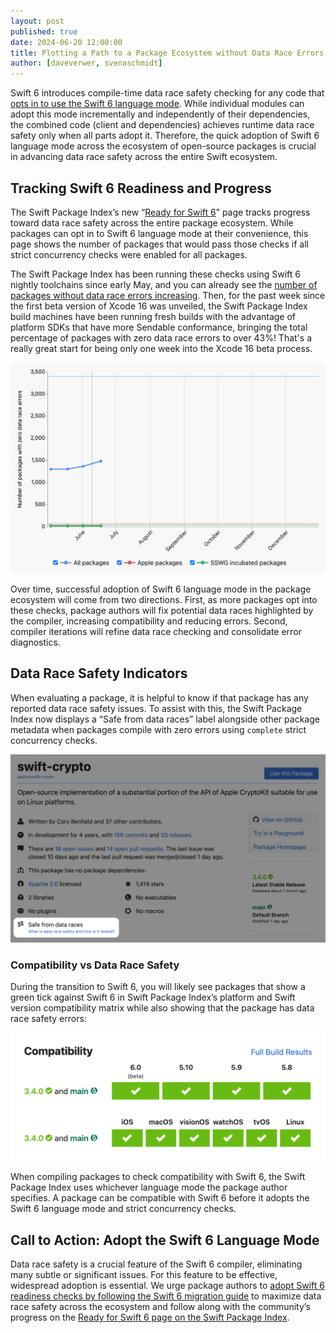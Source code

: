 ```yaml
---
layout: post
published: true
date: 2024-06-20 12:00:00
title: Plotting a Path to a Package Ecosystem without Data Race Errors
author: [daveverwer, svenaschmidt]
---
```


Swift 6 introduces compile-time data race safety checking for any code that [opts in to use the Swift 6 language mode](https://www.swift.org/migration/documentation/swift-6-concurrency-migration-guide/swift6mode). While individual modules can adopt this mode incrementally and independently of their dependencies, the combined code (client and dependencies) achieves runtime data race safety only when all parts adopt it. Therefore, the quick adoption of Swift 6 language mode across the ecosystem of open-source packages is crucial in advancing data race safety across the entire Swift ecosystem.

## Tracking Swift 6 Readiness and Progress

The Swift Package Index’s new “[Ready for Swift 6](https://swiftpackageindex.com/ready-for-swift-6)” page tracks progress toward data race safety across the entire package ecosystem. While packages can opt in to Swift 6 language mode at their convenience, this page shows the number of packages that would pass those checks if all strict concurrency checks were enabled for all packages.

The Swift Package Index has been running these checks using Swift 6 nightly toolchains since early May, and you can already see the [number of packages without data race errors increasing](https://swiftpackageindex.com/ready-for-swift-6#total-zero-errors). Then, for the past week since the first beta version of Xcode 16 was unveiled, the Swift Package Index build machines have been running fresh builds with the advantage of platform SDKs that have more Sendable conformance, bringing the total percentage of packages with zero data race errors to over 43%! That's a really great start for being only one week into the Xcode 16 beta process.

![Chart showing the number of packages with no data race errors increasing over time from May this year](/assets/images/ready-for-swift-6-blog/packages-with-no-data-race-errors.png)

Over time, successful adoption of Swift 6 language mode in the package ecosystem will come from two directions. First, as more packages opt into these checks, package authors will fix potential data races highlighted by the compiler, increasing compatibility and reducing errors. Second, compiler iterations will refine data race checking and consolidate error diagnostics.

## Data Race Safety Indicators

When evaluating a package, it is helpful to know if that package has any reported data race safety issues. To assist with this, the Swift Package Index now displays a “Safe from data races” label alongside other package metadata when packages compile with zero errors using `complete` strict concurrency checks.

![Package metadata shown on the Swift Package Index showing that the package has no data race errors](/assets/images/ready-for-swift-6-blog/package-showing-safe-from-data-races.png)

### Compatibility vs Data Race Safety

During the transition to Swift 6, you will likely see packages that show a green tick against Swift 6 in Swift Package Index’s platform and Swift version compatibility matrix while also showing that the package has data race safety errors:

![A Swift Package Index compatibility matrix showing a green tick against Swift 6 compatibility](/assets/images/ready-for-swift-6-blog/package-compatibility-with-swift-6.png)

When compiling packages to check compatibility with Swift 6, the Swift Package Index uses whichever language mode the package author specifies. A package can be compatible with Swift 6 before it adopts the Swift 6 language mode and strict concurrency checks.

## Call to Action: Adopt the Swift 6 Language Mode

Data race safety is a crucial feature of the Swift 6 compiler, eliminating many subtle or significant issues. For this feature to be effective, widespread adoption is essential. We urge package authors to [adopt Swift 6 readiness checks by following the Swift 6 migration guide](https://www.swift.org/migration/) to maximize data race safety across the ecosystem and follow along with the community’s progress on the [Ready for Swift 6 page on the Swift Package Index](https://swiftpackageindex.com/ready-for-swift-6).
